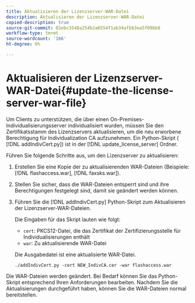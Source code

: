```yaml
---
title: Aktualisieren der Lizenzserver-WAR-Datei
description: Aktualisieren der Lizenzserver-WAR-Datei
copied-description: true
source-git-commit: 02ebc3548a254b2a6554f1ab34afbb3ea5f09bb8
workflow-type: tm+mt
source-wordcount: '166'
ht-degree: 0%

---
```


# Aktualisieren der Lizenzserver-WAR-Datei{#update-the-license-server-war-file}

Um Clients zu unterstützen, die über einen On-Premises-Individualisierungsserver individualisiert wurden, müssen Sie den Zertifikatsstamm des Lizenzservers aktualisieren, um die neu erworbene Berechtigung für Individualization CA aufzunehmen. Ein Python-Skript ( [!DNL addIndivCert.py]) ist in der [!DNL update_license_server] Ordner.

Führen Sie folgende Schritte aus, um den Lizenzserver zu aktualisieren:

1. Erstellen Sie eine Kopie der zu aktualisierenden WAR-Dateien (Beispiele: [!DNL flashaccess.war], [!DNL faxsks.war]).
1. Stellen Sie sicher, dass die WAR-Dateien entsperrt sind und ihre Berechtigungen festgelegt sind, damit sie geändert werden können.
1. Führen Sie die [!DNL addIndivCert.py] Python-Skript zum Aktualisieren der Lizenzserver-WAR-Dateien.

   Die Eingaben für das Skript lauten wie folgt:

   * `cert`: PKCS12-Datei, die das Zertifikat der Zertifizierungsstelle für Individualisierungen enthält
   * `war`: Zu aktualisierende WAR-Datei

   Die Ausgabedatei ist eine aktualisierte WAR-Datei.

   ```
   ./addIndivCert.py -cert NEW_IndivCA.cer -war flashaccess.war
   ```

Die WAR-Dateien werden geändert. Bei Bedarf können Sie das Python-Skript entsprechend Ihren Anforderungen bearbeiten. Nachdem Sie die Aktualisierungen durchgeführt haben, können Sie die WAR-Dateien normal bereitstellen.
